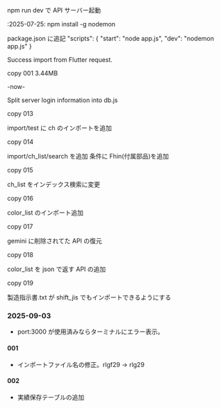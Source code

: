 npm run dev で API サーバー起動

:2025-07-25:
npm install -g nodemon

package.json に追記
"scripts": {
"start": "node app.js",
"dev": "nodemon app.js"
}

Success import from Flutter request.

copy 001 3.44MB

-now-

Split server login information into db.js

copy 013

import/test に ch のインポートを追加

copy 014

import/ch_list/search を追加
条件に Fhin(付属部品)を追加

copy 015

ch_list をインデックス検索に変更

copy 016

color_list のインポート追加

copy 017

gemini に削除されてた API の復元

copy 018

color_list を json で返す API の追加

copy 019

製造指示書.txt が shift_jis でもインポートできるようにする

### 2025-09-03

- port:3000 が使用済みならターミナルにエラー表示。

#### 001

- インポートファイル名の修正。rlgf29 -> rlg29

#### 002

- 実績保存テーブルの追加
